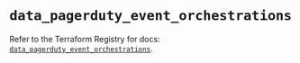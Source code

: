 # `data_pagerduty_event_orchestrations`

Refer to the Terraform Registry for docs: [`data_pagerduty_event_orchestrations`](https://registry.terraform.io/providers/pagerduty/pagerduty/3.14.4/docs/data-sources/event_orchestrations).
